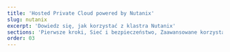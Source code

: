 ```yaml
---
title: 'Hosted Private Cloud powered by Nutanix'
slug: nutanix
excerpt: 'Dowiedz się, jak korzystać z klastra Nutanix'
sections: 'Pierwsze kroki, Sieć i bezpieczeństwo, Zaawansowane korzystanie, Diagnostyka, Backups RACI, Disaster Recovery Plan'
order: 03
---
```

